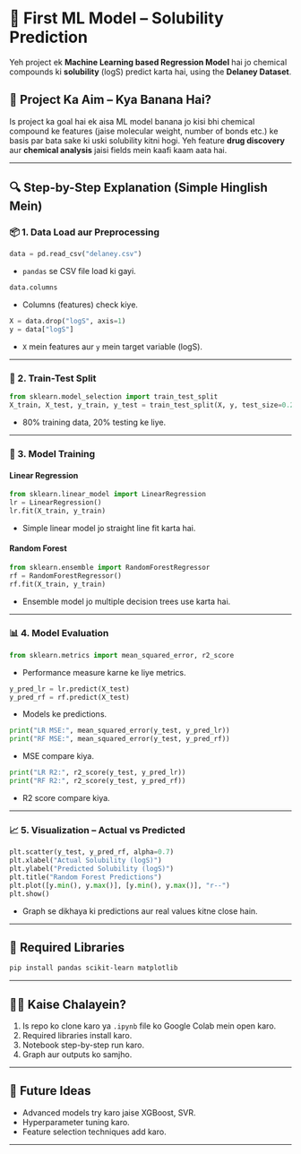 # 🧪 First ML Model – Solubility Prediction

Yeh project ek **Machine Learning based Regression Model** hai jo chemical compounds ki **solubility** (logS) predict karta hai, using the **Delaney Dataset**.

## 🎯 Project Ka Aim – Kya Banana Hai?

Is project ka goal hai ek aisa ML model banana jo kisi bhi chemical compound ke features (jaise molecular weight, number of bonds etc.) ke basis par bata sake ki uski solubility kitni hogi. Yeh feature **drug discovery** aur **chemical analysis** jaisi fields mein kaafi kaam aata hai.

---

## 🔍 Step-by-Step Explanation (Simple Hinglish Mein)

### 📦 1. Data Load aur Preprocessing

```python
data = pd.read_csv("delaney.csv")
```

- `pandas` se CSV file load ki gayi.

```python
data.columns
```

- Columns (features) check kiye.

```python
X = data.drop("logS", axis=1)
y = data["logS"]
```

- `X` mein features aur `y` mein target variable (logS).

---

### 🔀 2. Train-Test Split

```python
from sklearn.model_selection import train_test_split
X_train, X_test, y_train, y_test = train_test_split(X, y, test_size=0.2, random_state=42)
```

- 80% training data, 20% testing ke liye.

---

### 🤖 3. Model Training

#### Linear Regression

```python
from sklearn.linear_model import LinearRegression
lr = LinearRegression()
lr.fit(X_train, y_train)
```

- Simple linear model jo straight line fit karta hai.

#### Random Forest

```python
from sklearn.ensemble import RandomForestRegressor
rf = RandomForestRegressor()
rf.fit(X_train, y_train)
```

- Ensemble model jo multiple decision trees use karta hai.

---

### 📊 4. Model Evaluation

```python
from sklearn.metrics import mean_squared_error, r2_score
```

- Performance measure karne ke liye metrics.

```python
y_pred_lr = lr.predict(X_test)
y_pred_rf = rf.predict(X_test)
```

- Models ke predictions.

```python
print("LR MSE:", mean_squared_error(y_test, y_pred_lr))
print("RF MSE:", mean_squared_error(y_test, y_pred_rf))
```

- MSE compare kiya.

```python
print("LR R2:", r2_score(y_test, y_pred_lr))
print("RF R2:", r2_score(y_test, y_pred_rf))
```

- R2 score compare kiya.

---

### 📈 5. Visualization – Actual vs Predicted

```python
plt.scatter(y_test, y_pred_rf, alpha=0.7)
plt.xlabel("Actual Solubility (logS)")
plt.ylabel("Predicted Solubility (logS)")
plt.title("Random Forest Predictions")
plt.plot([y.min(), y.max()], [y.min(), y.max()], "r--")
plt.show()
```

- Graph se dikhaya ki predictions aur real values kitne close hain.

---

## 🔧 Required Libraries

```bash
pip install pandas scikit-learn matplotlib
```

---

## 🏃‍♂️ Kaise Chalayein?

1. Is repo ko clone karo ya `.ipynb` file ko Google Colab mein open karo.
2. Required libraries install karo.
3. Notebook step-by-step run karo.
4. Graph aur outputs ko samjho.

---

## 🧠 Future Ideas

- Advanced models try karo jaise XGBoost, SVR.
- Hyperparameter tuning karo.
- Feature selection techniques add karo.

---
